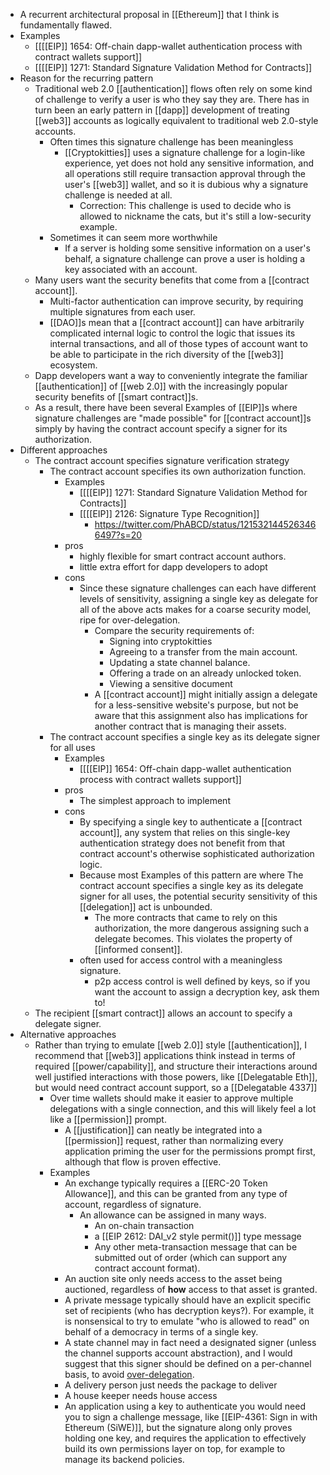 - A recurrent architectural proposal in [[Ethereum]] that I think is fundamentally flawed.
- Examples
    - [[[[EIP]] 1654: Off-chain dapp-wallet authentication process with contract wallets support]]
    - [[[[EIP]] 1271: Standard Signature Validation Method for Contracts]]
- Reason for the recurring pattern
    - Traditional web 2.0 [[authentication]] flows often rely on some kind of challenge to verify a user is who they say they are. There has in turn been an early pattern in [[dapp]] development of treating [[web3]] accounts as logically equivalent to traditional web 2.0-style accounts.
        - Often times this signature challenge has been meaningless
            - [[Cryptokitties]] uses a signature challenge for a login-like experience, yet does not hold any sensitive information, and all operations still require transaction approval through the user's [[web3]] wallet, and so it is dubious why a signature challenge is needed at all.
                - Correction: This challenge is used to decide who is allowed to nickname the cats, but it's still a low-security example.
        - Sometimes it can seem more worthwhile
            - If a server is holding some sensitive information on a user's behalf, a signature challenge can prove a user is holding a key associated with an account.
    - Many users want the security benefits that come from a [[contract account]].
        - Multi-factor authentication can improve security, by requiring multiple signatures from each user.
        - [[DAO]]s mean that a [[contract account]] can have arbitrarily complicated internal logic to control the logic that issues its internal transactions, and all of those types of account want to be able to participate in the rich diversity of the [[web3]] ecosystem.
    - Dapp developers want a way to conveniently integrate the familiar [[authentication]] of [[web 2.0]] with the increasingly popular security benefits of [[smart contract]]s.
    - As a result, there have been several Examples of [[EIP]]s where signature challenges are "made possible" for [[contract account]]s simply by having the contract account specify a signer for its authorization. 
- Different approaches
    - The contract account specifies signature verification strategy
        - The contract account specifies its own authorization function.
            - Examples
                - [[[[EIP]] 1271: Standard Signature Validation Method for Contracts]]
                - [[[[EIP]] 2126: Signature Type Recognition]]
                    -  https://twitter.com/PhABCD/status/1215321445263466497?s=20
            - pros
                - highly flexible for smart contract account authors.
                - little extra effort for dapp developers to adopt
            - cons
                - Since these signature challenges can each have different levels of sensitivity, assigning a single key as delegate for all of the above acts makes for a coarse security model, ripe for over-delegation.
                    - Compare the security requirements of:
                        - Signing into cryptokitties
                        - Agreeing to a transfer from the main account.
                        - Updating a state channel balance.
                        - Offering a trade on an already unlocked token.
                        - Viewing a sensitive document
                    - A [[contract account]] might initially assign a delegate for a less-sensitive website's purpose, but not be aware that this assignment also has implications for another contract that is managing their assets.
        - The contract account specifies a single key as its delegate signer for all uses
            - Examples
                - [[[[EIP]] 1654: Off-chain dapp-wallet authentication process with contract wallets support]]
            - pros
                - The simplest approach to implement
            - cons
                - By specifying a single key to authenticate a [[contract account]], any system that relies on this single-key authentication strategy does not benefit from that contract account's otherwise sophisticated authorization logic.
                - Because most Examples of this pattern are where The contract account specifies a single key as its delegate signer for all uses, the potential security sensitivity of this [[delegation]] act is unbounded.
                    - The more contracts that came to rely on this authorization, the more dangerous assigning such a delegate becomes. This violates the property of [[informed consent]].  
                - often used for access control with a meaningless signature.
                    - p2p access control is well defined by keys, so if you want the account to assign a decryption key, ask them to!
    - The recipient [[smart contract]] allows an account to specify a delegate signer.
- Alternative approaches
    - Rather than trying to emulate [[web 2.0]] style [[authentication]], I recommend that [[web3]] applications think instead in terms of required [[power/capability]], and structure their interactions around well justified interactions with those powers, like [[Delegatable Eth]], but would need contract account support, so a [[Delegatable 4337]]
        - Over time wallets should make it easier to approve multiple delegations with a single connection, and this will likely feel a lot like a [[permission]] prompt.
            - A [[justification]] can neatly be integrated into a [[permission]] request, rather than normalizing every application priming the user for the permissions prompt first, although that flow is proven effective.
        - Examples
            - An exchange typically requires a [[ERC-20 Token Allowance]], and this can be granted from any type of account, regardless of signature.
                - An allowance can be assigned in many ways.
                    - An on-chain transaction
                    - a [[EIP 2612: DAI_v2 style permit()]] type message
                    - Any other meta-transaction message that can be submitted out of order (which can support any contract account format).
            - An auction site only needs access to the asset being auctioned, regardless of __how__ access to that asset is granted.
            - A private message typically should have an explicit specific set of recipients (who has decryption keys?). For example, it is nonsensical to try to emulate "who is allowed to read" on behalf of a democracy in terms of a single key.
            - A state channel may in fact need a designated signer (unless the channel supports account abstraction), and I would suggest that this signer should be defined on a per-channel basis, to avoid [over-delegation](((ip00S1cf0))).
            - A delivery person just needs the package to deliver
            - A house keeper needs house access
            - An application using a key to authenticate you would need you to sign a challenge message, like [[EIP-4361: Sign in with Ethereum (SiWE)]], but the signature along only proves holding one key, and requires the application to effectively build its own permissions layer on top, for example to manage its backend policies.
